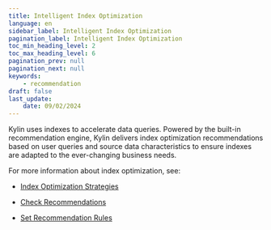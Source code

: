 ```yaml
---
title: Intelligent Index Optimization
language: en
sidebar_label: Intelligent Index Optimization
pagination_label: Intelligent Index Optimization
toc_min_heading_level: 2
toc_max_heading_level: 6
pagination_prev: null
pagination_next: null
keywords:
    - recommendation
draft: false
last_update:
    date: 09/02/2024
---
```


Kylin uses indexes to accelerate data queries. Powered by the built-in recommendation engine, Kylin delivers index optimization recommendations based on user queries and source data characteristics to ensure indexes are adapted to the ever-changing business needs.   

For more information about index optimization, see: 

- [Index Optimization Strategies](index_optimization.md)

- [Check Recommendations](review_index.md)

- [Set Recommendation Rules](../rule_setting.md)

